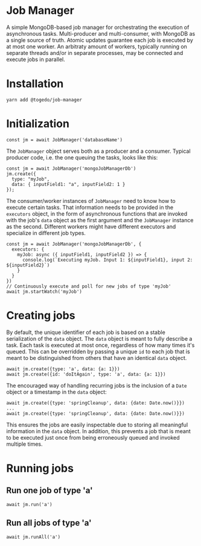 # Job Manager

A simple MongoDB-based job manager for orchestrating the execution of asynchronous tasks. Multi-producer and multi-consumer, with MongoDB as a single source of truth. Atomic updates guarantee each job is executed by at most one worker. An arbitraty amount of workers, typically running on separate threads and/or in separate processes, may be connected and execute jobs in parallel.

# Installation

```
yarn add @togedo/job-manager
```

# Initialization

```
const jm = await JobManager('databaseName')
```

The `JobManager` object serves both as a producer and a consumer. Typical producer code, i.e. the one queuing the tasks, looks like this:
```
const jm = await JobManager('mongoJobManagerDb')
jm.create({
  type: "myJob",
  data: { inputField1: "a", inputField2: 1 }
});
```

The consumer/worker instances of `JobManager` need to know how to execute certain tasks. That information needs to be provided in the `executors` object, in the form of asynchronous functions that are invoked with the job's `data` object as the first argument and the `JobManager` instance as the second. Different workers might have different executors and specialize in different job types.
```
const jm = await JobManager('mongoJobManagerDb', {
  executors: {
    myJob: async ({ inputField1, inputField2 }) => {
      console.log(`Executing myJob. Input 1: ${inputField1}, input 2: ${inputField2}`)
    }
  }
})
// Continuously execute and poll for new jobs of type 'myJob'
await jm.startWatch('myJob')
```

# Creating jobs

By default, the unique identifier of each job is based on a stable serialization of the `data` object. The `data` object is meant to fully describe a task. Each task is executed at most once, regardless of how many times it's queued. This can be overridden by passing a unique `id` to each job that is meant to be distinguished from others that have an identical `data` object.
```
await jm.create({type: 'a', data: {a: 1}})
await jm.create({id: 'doItAgain', type: 'a', data: {a: 1}})
```

The encouraged way of handling recurring jobs is the inclusion of a `Date` object or a timestamp in the `data` object:
```
await jm.create({type: 'springCleanup', data: {date: Date.now()}})
...
await jm.create({type: 'springCleanup', data: {date: Date.now()}})
```

This ensures the jobs are easily inspectable due to storing all meaningful information in the `data` object. In addition, this prevents a job that is meant to be executed just once from being erroneously queued and invoked multiple times.

# Running jobs

## Run one job of type 'a'

```
await jm.run('a')
```

## Run all jobs of type 'a'

```
await jm.runAll('a')
```
